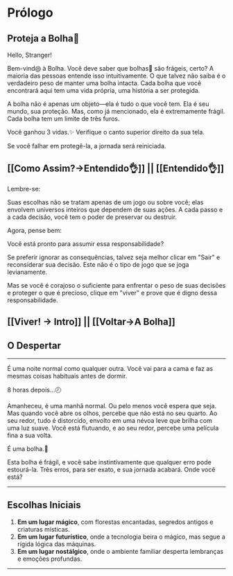 # Prólogo

## Proteja a Bolha🫧

Hello, Stranger!

Bem-vind@ à Bolha. Você deve saber que bolhas🫧 são frágeis, certo? A maioria das pessoas entende isso intuitivamente. O que talvez não saiba é o verdadeiro peso de manter uma bolha intacta. Cada bolha que você encontrará aqui tem uma vida própria, uma história a ser protegida.

A bolha não é apenas um objeto—ela é tudo o que você tem. Ela é seu mundo, sua proteção. Mas, como já mencionado, ela é extremamente frágil. Cada bolha tem um limite de três furos. 

Você ganhou 3 vidas.✨ Verifique o canto superior direito da sua tela.

Se você falhar em protegê-la, a jornada será reiniciada.

[[Como Assim?->Entendido👌]] || [[Entendido👌]] 
---
Lembre-se: 

Suas escolhas não se tratam apenas de um jogo ou sobre você; elas envolvem universos inteiros que dependem de suas ações. A cada passo e a cada decisão, você tem o poder de preservar ou destruir.

Agora, pense bem: 

Você está pronto para assumir essa responsabilidade? 

Se preferir ignorar as consequências, talvez seja melhor clicar em "Sair" e reconsiderar sua decisão. Este não é o tipo de jogo que se joga levianamente. 

Mas se você é corajoso o suficiente para enfrentar o peso de suas decisões e proteger o que é precioso, clique em "viver" e prove que é digno dessa responsabilidade.

[[Viver! -> Intro]] || [[Voltar->A Bolha]] 
---


## O Despertar
---
É uma noite normal como qualquer outra. Você vai para a cama e faz as mesmas coisas habituais antes de dormir.

8 horas depois...🕗

Amanheceu, é uma manhã normal. Ou pelo menos você espera que seja. Mas quando você abre os olhos, percebe que não está no seu quarto. Ao seu redor, tudo é distorcido, envolto em uma névoa leve que brilha com uma luz suave. Você está flutuando, e ao seu redor, percebe uma película fina a sua volta. 

É uma bolha.🫧 

Esta bolha é frágil, e você sabe instintivamente que qualquer erro pode estourá-la. Três erros, para ser exato, e sua jornada acabará. Onde você está?

---
## Escolhas Iniciais

1. **Em um lugar mágico**, com florestas encantadas, segredos antigos e criaturas místicas. 
2. **Em um lugar futurístico**, onde a tecnologia beira o mágico, mas segue a rígida lógica das máquinas.
3. **Em um lugar nostálgico**, onde o ambiente familiar desperta lembranças e emoções profundas.

---



